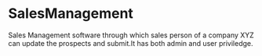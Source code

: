 SalesManagement
===============

Sales Management software through which sales person of a company XYZ can update the prospects and submit.It has both admin and user priviledge.
